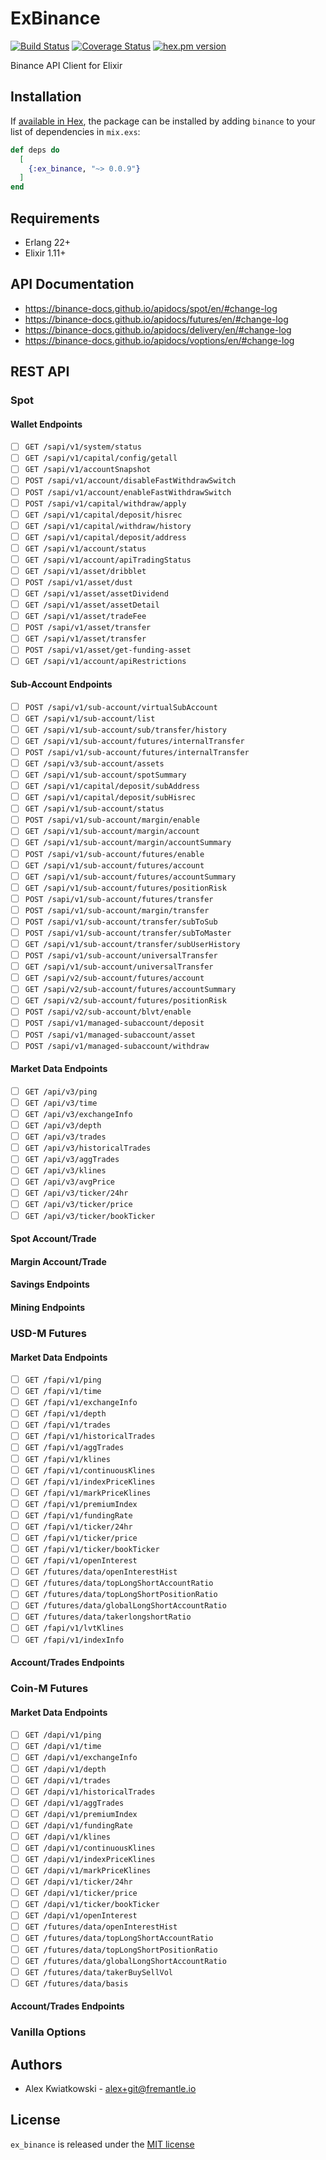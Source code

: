 # ExBinance
[![Build Status](https://github.com/fremantle-capital/ex_binance/workflows/test/badge.svg?branch=main)](https://github.com/fremantle-capital/ex_binance/actions?query=workflow%3Atest)
[![Coverage Status](https://coveralls.io/repos/github/fremantle-capital/ex_binance/badge.svg?branch=main)](https://coveralls.io/github/fremantle-capital/ex_binance?branch=main)
[![hex.pm version](https://img.shields.io/hexpm/v/ex_binance.svg?style=flat)](https://hex.pm/packages/ex_binance)

Binance API Client for Elixir

## Installation

If [available in Hex](https://hex.pm/docs/publish), the package can be installed
by adding `binance` to your list of dependencies in `mix.exs`:

```elixir
def deps do
  [
    {:ex_binance, "~> 0.0.9"}
  ]
end
```

## Requirements

- Erlang 22+
- Elixir 1.11+

## API Documentation

* https://binance-docs.github.io/apidocs/spot/en/#change-log
* https://binance-docs.github.io/apidocs/futures/en/#change-log
* https://binance-docs.github.io/apidocs/delivery/en/#change-log
* https://binance-docs.github.io/apidocs/voptions/en/#change-log

## REST API

### Spot

#### Wallet Endpoints

- [ ] `GET /sapi/v1/system/status`
- [ ] `GET /sapi/v1/capital/config/getall`
- [ ] `GET /sapi/v1/accountSnapshot`
- [ ] `POST /sapi/v1/account/disableFastWithdrawSwitch`
- [ ] `POST /sapi/v1/account/enableFastWithdrawSwitch`
- [ ] `POST /sapi/v1/capital/withdraw/apply`
- [ ] `GET /sapi/v1/capital/deposit/hisrec`
- [ ] `GET /sapi/v1/capital/withdraw/history`
- [ ] `GET /sapi/v1/capital/deposit/address`
- [ ] `GET /sapi/v1/account/status`
- [ ] `GET /sapi/v1/account/apiTradingStatus`
- [ ] `GET /sapi/v1/asset/dribblet`
- [ ] `POST /sapi/v1/asset/dust`
- [ ] `GET /sapi/v1/asset/assetDividend`
- [ ] `GET /sapi/v1/asset/assetDetail`
- [ ] `GET /sapi/v1/asset/tradeFee`
- [ ] `POST /sapi/v1/asset/transfer`
- [ ] `GET /sapi/v1/asset/transfer`
- [ ] `POST /sapi/v1/asset/get-funding-asset`
- [ ] `GET /sapi/v1/account/apiRestrictions`

#### Sub-Account Endpoints

- [ ] `POST /sapi/v1/sub-account/virtualSubAccount`
- [ ] `GET /sapi/v1/sub-account/list`
- [ ] `GET /sapi/v1/sub-account/sub/transfer/history`
- [ ] `GET /sapi/v1/sub-account/futures/internalTransfer`
- [ ] `POST /sapi/v1/sub-account/futures/internalTransfer`
- [ ] `GET /sapi/v3/sub-account/assets`
- [ ] `GET /sapi/v1/sub-account/spotSummary`
- [ ] `GET /sapi/v1/capital/deposit/subAddress`
- [ ] `GET /sapi/v1/capital/deposit/subHisrec`
- [ ] `GET /sapi/v1/sub-account/status`
- [ ] `POST /sapi/v1/sub-account/margin/enable`
- [ ] `GET /sapi/v1/sub-account/margin/account`
- [ ] `GET /sapi/v1/sub-account/margin/accountSummary`
- [ ] `POST /sapi/v1/sub-account/futures/enable`
- [ ] `GET /sapi/v1/sub-account/futures/account`
- [ ] `GET /sapi/v1/sub-account/futures/accountSummary`
- [ ] `GET /sapi/v1/sub-account/futures/positionRisk`
- [ ] `POST /sapi/v1/sub-account/futures/transfer`
- [ ] `POST /sapi/v1/sub-account/margin/transfer`
- [ ] `POST /sapi/v1/sub-account/transfer/subToSub`
- [ ] `POST /sapi/v1/sub-account/transfer/subToMaster`
- [ ] `GET /sapi/v1/sub-account/transfer/subUserHistory`
- [ ] `POST /sapi/v1/sub-account/universalTransfer`
- [ ] `GET /sapi/v1/sub-account/universalTransfer`
- [ ] `GET /sapi/v2/sub-account/futures/account`
- [ ] `GET /sapi/v2/sub-account/futures/accountSummary`
- [ ] `GET /sapi/v2/sub-account/futures/positionRisk`
- [ ] `POST /sapi/v2/sub-account/blvt/enable`
- [ ] `POST /sapi/v1/managed-subaccount/deposit`
- [ ] `POST /sapi/v1/managed-subaccount/asset`
- [ ] `POST /sapi/v1/managed-subaccount/withdraw`

#### Market Data Endpoints

- [ ] `GET /api/v3/ping`
- [ ] `GET /api/v3/time`
- [ ] `GET /api/v3/exchangeInfo`
- [ ] `GET /api/v3/depth`
- [ ] `GET /api/v3/trades`
- [ ] `GET /api/v3/historicalTrades`
- [ ] `GET /api/v3/aggTrades`
- [ ] `GET /api/v3/klines`
- [ ] `GET /api/v3/avgPrice`
- [ ] `GET /api/v3/ticker/24hr`
- [ ] `GET /api/v3/ticker/price`
- [ ] `GET /api/v3/ticker/bookTicker`

#### Spot Account/Trade

#### Margin Account/Trade

#### Savings Endpoints

#### Mining Endpoints

### USD-M Futures

#### Market Data Endpoints

- [ ] `GET /fapi/v1/ping`
- [ ] `GET /fapi/v1/time`
- [ ] `GET /fapi/v1/exchangeInfo`
- [ ] `GET /fapi/v1/depth`
- [ ] `GET /fapi/v1/trades`
- [ ] `GET /fapi/v1/historicalTrades`
- [ ] `GET /fapi/v1/aggTrades`
- [ ] `GET /fapi/v1/klines`
- [ ] `GET /fapi/v1/continuousKlines`
- [ ] `GET /fapi/v1/indexPriceKlines`
- [ ] `GET /fapi/v1/markPriceKlines`
- [ ] `GET /fapi/v1/premiumIndex`
- [ ] `GET /fapi/v1/fundingRate`
- [ ] `GET /fapi/v1/ticker/24hr`
- [ ] `GET /fapi/v1/ticker/price`
- [ ] `GET /fapi/v1/ticker/bookTicker`
- [ ] `GET /fapi/v1/openInterest`
- [ ] `GET /futures/data/openInterestHist`
- [ ] `GET /futures/data/topLongShortAccountRatio`
- [ ] `GET /futures/data/topLongShortPositionRatio`
- [ ] `GET /futures/data/globalLongShortAccountRatio`
- [ ] `GET /futures/data/takerlongshortRatio`
- [ ] `GET /fapi/v1/lvtKlines`
- [ ] `GET /fapi/v1/indexInfo`

#### Account/Trades Endpoints

### Coin-M Futures

#### Market Data Endpoints

- [ ] `GET /dapi/v1/ping`
- [ ] `GET /dapi/v1/time`
- [ ] `GET /dapi/v1/exchangeInfo`
- [ ] `GET /dapi/v1/depth`
- [ ] `GET /dapi/v1/trades`
- [ ] `GET /dapi/v1/historicalTrades`
- [ ] `GET /dapi/v1/aggTrades`
- [ ] `GET /dapi/v1/premiumIndex`
- [ ] `GET /dapi/v1/fundingRate`
- [ ] `GET /dapi/v1/klines`
- [ ] `GET /dapi/v1/continuousKlines`
- [ ] `GET /dapi/v1/indexPriceKlines`
- [ ] `GET /dapi/v1/markPriceKlines`
- [ ] `GET /dapi/v1/ticker/24hr`
- [ ] `GET /dapi/v1/ticker/price`
- [ ] `GET /dapi/v1/ticker/bookTicker`
- [ ] `GET /dapi/v1/openInterest`
- [ ] `GET /futures/data/openInterestHist`
- [ ] `GET /futures/data/topLongShortAccountRatio`
- [ ] `GET /futures/data/topLongShortPositionRatio`
- [ ] `GET /futures/data/globalLongShortAccountRatio`
- [ ] `GET /futures/data/takerBuySellVol`
- [ ] `GET /futures/data/basis`

#### Account/Trades Endpoints

### Vanilla Options

## Authors

* Alex Kwiatkowski - alex+git@fremantle.io

## License

`ex_binance` is released under the [MIT license](./LICENSE)
